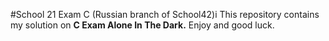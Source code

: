 #School 21 Exam C (Russian branch of School42)i
This repository contains my solution on **C Exam Alone In The Dark.**
Enjoy and good luck.
